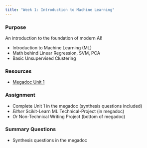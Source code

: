 ```yaml
---
title: "Week 1: Introduction to Machine Learning"
---
```


### Purpose

An introduction to the foundation of modern AI!
- Introduction to Machine Learning (ML)
- Math behind Linear Regression, SVM, PCA
- Basic Unsupervised Clustering

### Resources

- [Megadoc Unit 1](../content/machine_learning/)

### Assignment

- Complete Unit 1 in the megadoc (synthesis questions included)
- _Either_ Scikit-Learn ML Technical-Project (in megadoc)
- _Or_ Non-Technical Writing Project (bottom of megadoc)

### Summary Questions

- Synthesis questions in the megadoc